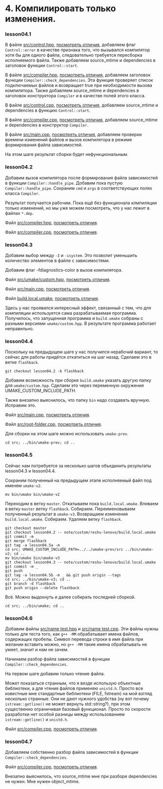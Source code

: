 # 4. Компилировать только изменения.

### lesson04.1

В файле [src/control.hpp](/../lesson04.1/src/control.hpp), [посмотреть отличия](/../../compare/c041..c041a), добавляем флаг `Control::error` в качестве признака того, что вызывался компилятор хотя бы для одного файла, следовательно требуется пересборка исполняемого файла. Также добавляем source_mtime и dependencies в заголовок функции `Control::start`.

В файле [src/compiler.hpp](/../lesson04.1/src/compiler.hpp), [посмотреть отличия](/../../compare/c041a..c041b), добавляем заголовок функции `Compiler::check_dependencies`. Эта функция проверяет список подключаемых файлов и возвращает true при необходимости вызова компилятора. Также добавляем source_mtime и dependencies в заголовок конструктора `Compiler` и в качестве полей этого класса.

В файле [src/control.cpp](/../lesson04.1/src/control.cpp), [посмотреть отличия](/../../compare/c041b..c041c), добавляем source_mtime и dependencies в функцию `Control::start`.

В файле [src/compiler.cpp](/../lesson04.1/src/compiler.cpp), [посмотреть отличия](/../../compare/c041c..c041d), добавляем source_mtime и dependencies в конструктор `Compiler`.

В файле [src/main.cpp](/../lesson04.1/src/main.cpp), [посмотреть отличия](/../../compare/c041d..c041e), добавляем проверки времени изменений файлов и вызов компилятора в режиме формирования файла зависимостей.

На этом шаге результат сборки будет нефункциональным.

### lesson04.2

Добавим вызов компилятора после формирования файла зависимостей в функции `Compiler::handle_pipe`. Добавим пока пустую `Compiler::handle_pipe`. Сохраним `cmd` и `args` в соответствующих полях класса `Compiler`.

Результат получается рабочим. Пока ещё без функционала клмпиляции только изменений, но мы уже можем посмотреть, что у нас лежит в файлах `*.dep`.

Файл [src/compiler.hpp](/../lesson04.2/src/compiler.hpp), [посмотреть отличия](/../../compare/c042..c042a).

Файл [src/compiler.cpp](/../lesson04.2/src/compiler.cpp), [посмотреть отличия](/../../compare/c042a..c042b).

### lesson04.3

Добавим выбор между `-I` и `-isystem`. Это позволит уменьшить количество элементов в файле с зависимостями.

Добавим флаг -fdiagnostics-color в вызов компилятора.

Файл [src/umake/custom.hpp](/../lesson04.3/src/umake/custom.hpp), [посмотреть отличия](/../../compare/c043..c043a).

Файл [src/main.cpp](/../lesson04.3/src/main.cpp), [посмотреть отличия](/../../compare/c043a..c043b).

Файл [build.local.umake](/../lesson04.3/note/custom/reshu-lenovo/build.local.umake), [посмотреть отличия](/../../compare/c043b..c043c).

Здесь у нас проявился интересный эффект, связанный с тем, что для компиляции используется сама разрабатываемая программа. Получилось, что запущенная программа и `build.umake` собраны с разными версиями `umake/custom.hpp`. В результате программа работает неправильно.

### lesson04.4

Поскольку на предыдущем шаге у нас получился нерабочий вариант, то сейчас для работы придётся откатиться на шаг назад. Сделаем это в ветке `flashback`.
```
git checkout lesson04.2 -b flashback
```

Добавим возможность при сборке `build.umake` указать другую папку для `umake/custom.hpp`. Сделаем это через переменную окружения UMAKE_CUSTOM_INCLUDE_PATH.

Также внезапно выяснилось, что папку `bin` надо создавать вручную. Исправим это.

Файл [src/main.cpp](/../lesson04.4/src/main.cpp), [посмотреть отличия](/../../compare/c044..c044a).

Файл [src/root-folder.cpp](/../lesson04.4/src/root-folder.cpp), [посмотреть отличия](/../../compare/c044a..c044b).

Для сборки на этом шаге можно использовать `umake-prev`.
```
cd src; ../bin/umake-prev; cd ..
```

### lesson04.5

Сейчас нам потребуется за несколько шагов объединить результаты lesson04.3 и lesson04.4.

Сохраним полученный на предыдущем этапе исполняемый файл под именем `umake-v2`.
```
mv bin/umake bin/umake-v2
```

Переходим в ветку `master`. Откатываем пока `build.local.umake`. Вливаем в ветку `master` ветку `flashback`. Собираем. Переименовываем полученный результат в `umake-v3`. Возвращаем изменения `build.local.umake`. Собираем. Удаляем ветку `flashback`.
```
git checkout master
git checkout lesson04.2 -- note/custom/reshu-lenovo/build.local.umake
git commit -m _
git merge flashback
git tag -a lesson04.5a -m _
cd src; UMAKE_CUSTOM_INCLUDE_PATH=../../umake-prev/src ../bin/umake-v2; cd ..
mv bin/umake bin/umake-v3
git checkout lesson04.3 -- note/custom/reshu-lenovo/build.local.umake
git commit -m _
git push
git tag -a lesson04.5b -m _ && git push origin --tags
cd src; ../bin/umake-v3; cd ..
git branch -d flashback
git push origin --delete flashback
```

Всё. Можно выдохнуть и далее собирать последней сборкой.
```
cd src; ../bin/umake; cd ..
```

### lesson04.6

Добавим файлы [src/name test.hpp](/../lesson04.6/src/name%20test.hpp) и [src/name test.cpp](/../lesson04.6/src/name%20test.cpp). Эти файлы нужны только для теста того, как `g++ -MM` обрабатывает имена файлов, содержащих пробелы. Символ перевода строки в имя файла при желании вставить можно, но `g++ -MM` такие имена обрабатывать не умеет, значит и нам не зачем.

Начинаем разбор файла зависимостей в функции `Compiler::check_dependencies`.

На первом шаге добавим только чтение файла.

Может показаться странным, что я везде использую объектные библиотеки, а для чтения файлов применяю `unistd.h`. Просто все известные мне стандартные библиотеки (FILE, fstream) на мой взгляд несколько странные. Они не дают нужного удобства (ну вот почему `istream::getline()` не может вернуть std::string?), при этом существенно ограничивая базовый функционал. Просто по скорости разработки нет особой разницы между использованием `istream::getline()` и `unistd.h`.

Файл [src/compiler.cpp](/../lesson04.6/src/compiler.cpp), [посмотреть отличия](/../../compare/c046..c046a).


### lesson04.7

Добавляем собственно разбор файла зависимостей в функции `Compiler::check_dependencies`.

Файл [src/compiler.cpp](/../lesson04.6/src/compiler.cpp), [посмотреть отличия](/../../compare/c046..c046a).

Внезапно выяснилось, что source_mtime мне при разборе dependencies не нужен. Мне нужен object_mtime.
